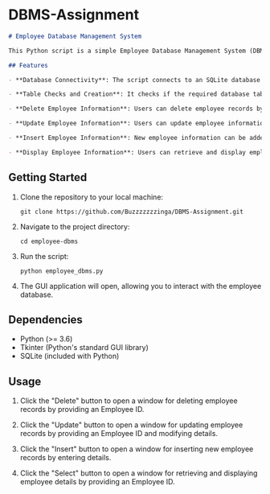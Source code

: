 # DBMS-Assignment

```markdown
# Employee Database Management System

This Python script is a simple Employee Database Management System (DBMS) with a graphical user interface (GUI) built using the Tkinter library. It allows users to interact with an SQLite database to perform basic CRUD (Create, Read, Update, Delete) operations on employee records.

## Features

- **Database Connectivity**: The script connects to an SQLite database named "employee.sqlite" and initializes a cursor for executing SQL queries.

- **Table Checks and Creation**: It checks if the required database tables exist (Departments, Location, Employee, Education). If not, it creates these tables.

- **Delete Employee Information**: Users can delete employee records by providing an Employee ID. If the ID exists in the database, the corresponding records are deleted from the "Employee" and "Education" tables.

- **Update Employee Information**: Users can update employee information by specifying an Employee ID. They can modify attributes such as name, age, salary, department, location, education level, and year of passing.

- **Insert Employee Information**: New employee information can be added by entering details such as Employee ID, name, age, salary, department, location, education level, and year of passing. The script performs validation to prevent duplicate Employee IDs.

- **Display Employee Information**: Users can retrieve and display employee details by providing an Employee ID. The script displays information including ID, name, age, salary, department, location, education level, and year of passing.
```
## Getting Started

1. Clone the repository to your local machine:

   ```shell
   git clone https://github.com/Buzzzzzzzinga/DBMS-Assignment.git
   ```

2. Navigate to the project directory:

   ```shell
   cd employee-dbms
   ```

3. Run the script:

   ```shell
   python employee_dbms.py
   ```

4. The GUI application will open, allowing you to interact with the employee database.

## Dependencies

- Python (>= 3.6)
- Tkinter (Python's standard GUI library)
- SQLite (included with Python)

## Usage

1. Click the "Delete" button to open a window for deleting employee records by providing an Employee ID.

2. Click the "Update" button to open a window for updating employee records by providing an Employee ID and modifying details.

3. Click the "Insert" button to open a window for inserting new employee records by entering details.

4. Click the "Select" button to open a window for retrieving and displaying employee details by providing an Employee ID.

